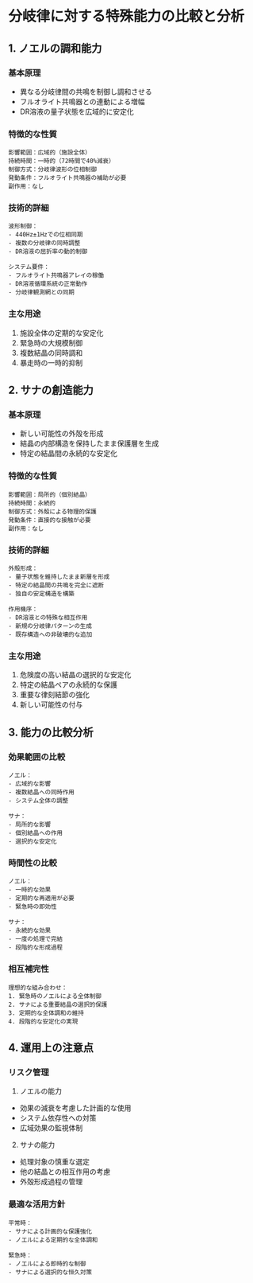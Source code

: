 # 分岐律に対する特殊能力の比較と分析

## 1. ノエルの調和能力

### 基本原理
- 異なる分岐律間の共鳴を制御し調和させる
- フルオライト共鳴器との連動による増幅
- DR溶液の量子状態を広域的に安定化

### 特徴的な性質
```
影響範囲：広域的（施設全体）
持続時間：一時的（72時間で40%減衰）
制御方式：分岐律波形の位相制御
発動条件：フルオライト共鳴器の補助が必要
副作用：なし
```

### 技術的詳細
```
波形制御：
- 440Hz±1Hzでの位相同期
- 複数の分岐律の同時調整
- DR溶液の屈折率の動的制御

システム要件：
- フルオライト共鳴器アレイの稼働
- DR溶液循環系統の正常動作
- 分岐律観測網との同期
```

### 主な用途
1. 施設全体の定期的な安定化
2. 緊急時の大規模制御
3. 複数結晶の同時調和
4. 暴走時の一時的抑制

## 2. サナの創造能力

### 基本原理
- 新しい可能性の外殻を形成
- 結晶の内部構造を保持したまま保護層を生成
- 特定の結晶間の永続的な安定化

### 特徴的な性質
```
影響範囲：局所的（個別結晶）
持続時間：永続的
制御方式：外殻による物理的保護
発動条件：直接的な接触が必要
副作用：なし
```

### 技術的詳細
```
外殻形成：
- 量子状態を維持したまま新層を形成
- 特定の結晶間の共鳴を完全に遮断
- 独自の安定構造を構築

作用機序：
- DR溶液との特殊な相互作用
- 新規の分岐律パターンの生成
- 既存構造への非破壊的な追加
```

### 主な用途
1. 危険度の高い結晶の選択的な安定化
2. 特定の結晶ペアの永続的な保護
3. 重要な律刻結節の強化
4. 新しい可能性の付与

## 3. 能力の比較分析

### 効果範囲の比較
```
ノエル：
- 広域的な影響
- 複数結晶への同時作用
- システム全体の調整

サナ：
- 局所的な影響
- 個別結晶への作用
- 選択的な安定化
```

### 時間性の比較
```
ノエル：
- 一時的な効果
- 定期的な再適用が必要
- 緊急時の即効性

サナ：
- 永続的な効果
- 一度の処理で完結
- 段階的な形成過程
```

### 相互補完性
```
理想的な組み合わせ：
1. 緊急時のノエルによる全体制御
2. サナによる重要結晶の選択的保護
3. 定期的な全体調和の維持
4. 段階的な安定化の実現
```

## 4. 運用上の注意点

### リスク管理
1. ノエルの能力
- 効果の減衰を考慮した計画的な使用
- システム依存性への対策
- 広域効果の監視体制

2. サナの能力
- 処理対象の慎重な選定
- 他の結晶との相互作用の考慮
- 外殻形成過程の管理

### 最適な活用方針
```
平常時：
- サナによる計画的な保護強化
- ノエルによる定期的な全体調和

緊急時：
- ノエルによる即時的な制御
- サナによる選択的な恒久対策
```